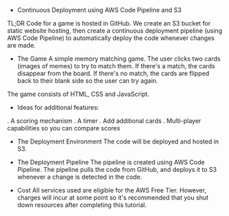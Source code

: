 * Continuous Deployment using AWS Code Pipeline and S3

TL;DR
Code for a game is hosted in GitHub. We create an S3 bucket for static website hosting, then create a continuous deployment pipeline (using AWS Code Pipeline) to automatically deploy the code whenever changes are made.


* The Game
A simple memory matching game. The user clicks two cards (images of memes) to try to match them. If there's a match, the cards disappear from the board. If there's no match, the cards are flipped back to their blank side so the user can try again.

The game consists of HTML, CSS and JavaScript.

* Ideas for additional features:

. A scoring mechanism
. A timer
. Add additional cards
. Multi-player capabilities so you can compare scores


* The Deployment Environment
The code will be deployed and hosted in S3.


* The Deployment Pipeline
The pipeline is created using AWS Code Pipeline. The pipeline pulls the code from GitHub, and deploys it to S3 whenever a change is detected in the code.


* Cost
All services used are eligible for the AWS Free Tier. However, charges will incur at some point so it's recommended that you shut down resources after completing this tutorial.
